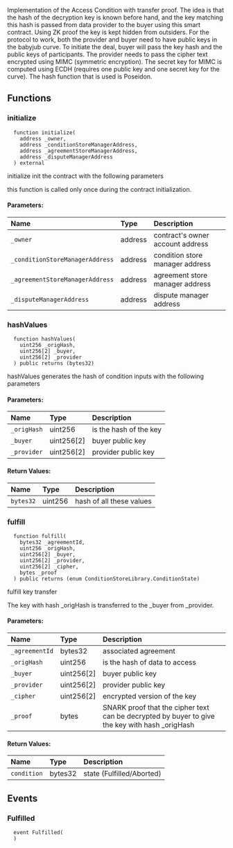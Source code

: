 
Implementation of the Access Condition with transfer proof.
The idea is that the hash of the decryption key is known before hand, and the key matching this hash
is passed from data provider to the buyer using this smart contract. Using ZK proof the key is kept
hidden from outsiders. For the protocol to work, both the provider and buyer need to have public keys
in the babyjub curve. To initiate the deal, buyer will pass the key hash and the public keys of participants.
The provider needs to pass the cipher text encrypted using MIMC (symmetric encryption). The secret key for MIMC
is computed using ECDH (requires one public key and one secret key for the curve). The hash function that is
used is Poseidon.

## Functions
### initialize
```solidity
  function initialize(
    address _owner,
    address _conditionStoreManagerAddress,
    address _agreementStoreManagerAddress,
    address _disputeManagerAddress
  ) external
```
initialize init the
      contract with the following parameters

this function is called only once during the contract
      initialization.

#### Parameters:
| Name | Type | Description                                                          |
| :--- | :--- | :------------------------------------------------------------------- |
|`_owner` | address | contract's owner account address
|`_conditionStoreManagerAddress` | address | condition store manager address
|`_agreementStoreManagerAddress` | address | agreement store manager address
|`_disputeManagerAddress` | address | dispute manager address

### hashValues
```solidity
  function hashValues(
    uint256 _origHash,
    uint256[2] _buyer,
    uint256[2] _provider
  ) public returns (bytes32)
```
hashValues generates the hash of condition inputs
       with the following parameters


#### Parameters:
| Name | Type | Description                                                          |
| :--- | :--- | :------------------------------------------------------------------- |
|`_origHash` | uint256 | is the hash of the key
|`_buyer` | uint256[2] | buyer public key
|`_provider` | uint256[2] | provider public key

#### Return Values:
| Name                           | Type          | Description                                                                  |
| :----------------------------- | :------------ | :--------------------------------------------------------------------------- |
|`bytes32`| uint256 | hash of all these values
### fulfill
```solidity
  function fulfill(
    bytes32 _agreementId,
    uint256 _origHash,
    uint256[2] _buyer,
    uint256[2] _provider,
    uint256[2] _cipher,
    bytes _proof
  ) public returns (enum ConditionStoreLibrary.ConditionState)
```
fulfill key transfer

The key with hash _origHash is transferred to the _buyer from _provider.

#### Parameters:
| Name | Type | Description                                                          |
| :--- | :--- | :------------------------------------------------------------------- |
|`_agreementId` | bytes32 | associated agreement
|`_origHash` | uint256 | is the hash of data to access
|`_buyer` | uint256[2] | buyer public key
|`_provider` | uint256[2] | provider public key
|`_cipher` | uint256[2] | encrypted version of the key
|`_proof` | bytes | SNARK proof that the cipher text can be decrypted by buyer to give the key with hash _origHash

#### Return Values:
| Name                           | Type          | Description                                                                  |
| :----------------------------- | :------------ | :--------------------------------------------------------------------------- |
|`condition`| bytes32 | state (Fulfilled/Aborted)
## Events
### Fulfilled
```solidity
  event Fulfilled(
  )
```



